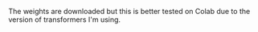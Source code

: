 The weights are downloaded but this is better tested on Colab due to the version of transformers I'm using.